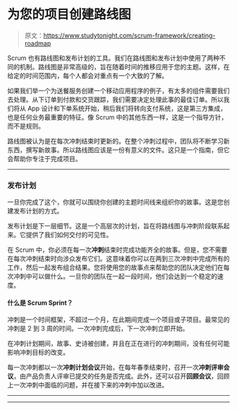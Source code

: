# 为您的项目创建路线图

> 原文：<https://www.studytonight.com/scrum-framework/creating-roadmap>

Scrum 也有路线图和发布计划的工具。我们在路线图和发布计划中使用了两种不同的机制。路线图是非常高级的，旨在随着时间的推移应用于您的主题。这样，在给定的时间范围内，每个人都会对重点有一个大致的了解。

如果我们举一个为送餐服务创建一个移动应用程序的例子，有太多的组件需要我们去处理。从下订单到付款和交货跟踪，我们需要决定处理此事的最佳订单。所以我们将从 App 设计和下单系统开始，稍后我们将转向支付系统，这是第三方集成，也是任何业务最重要的特征。像 Scrum 中的其他东西一样，这是一个指导方针，而不是规则。

路线图被认为是在每次冲刺结束时更新的。在整个冲刺过程中，团队将不断学习新东西，撰写新故事。所以路线图应该是一份有意义的文件。这只是一个指南，但它会帮助你专注于完成项目。

* * *

### 发布计划

一旦你完成了这个，你就可以围绕你创建的主题时间线来组织你的故事。这是您创建发布计划的方式。

发布计划是下一层细节。这是一个高层次的计划，旨在将路线图与冲刺阶段联系起来。它提供了我们如何交付的可见性。

在 Scrum 中，你必须在每一次**冲刺**结束时完成功能齐全的故事。但是，您不需要在每次冲刺结束时向涉众发布它们。这意味着你可以在两到三次冲刺中完成所有的工作，然后一起发布组合结果。您将使用您的故事点来帮助您的团队决定他们在每次冲刺中可以做什么。一旦你的团队在一起一段时间，他们会达到一个稳定的速度。

#### 什么是 Scrum Sprint？

冲刺是一个时间框架，不超过一个月，在此期间完成一个项目或子项目。最常见的冲刺是 2 到 3 周的时间。一次冲刺完成后，下一次冲刺立即开始。

在冲刺计划期间，故事、史诗被创建，并且在正在进行的冲刺期间，没有任何可能影响冲刺目标的改变。

每一次冲刺都以一次**冲刺计划会议**开始，在每年春季结束时，召开一次**冲刺评审会议**，由产品负责人评审已提交的任务是否完成。此外，还可以召开**回顾会议**，回顾上一次冲刺中面临的问题，并在接下来的冲刺中加以改进。

* * *

* * *